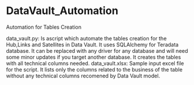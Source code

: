 # DataVault_Automation
Automation for Tables Creation

data_vault.py: Is ascript which automate the tables creation for the Hub,Links and Satellites in Data Vault.
It uses SQLAlchemy for Teradata database. It can be replaced with any driver for any database and will need some minor updates if you target another database.
It creates the tables with all technical columns needed.
data_vault.xlsx: Sample input excel file for the script. It lists only the columns related to the business of the table without any technical columns recomened by Data Vault model.
